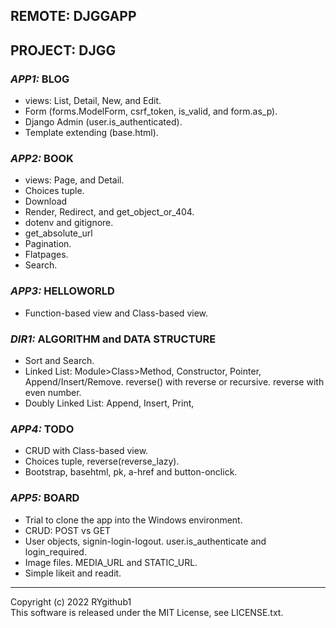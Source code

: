 ## REMOTE: DJGGAPP


## PROJECT: DJGG

### *APP1:* BLOG
* views: List, Detail, New, and Edit.
* Form (forms.ModelForm, csrf_token, is_valid, and form.as_p).
* Django Admin (user.is_authenticated).
* Template extending (base.html).

### *APP2:* BOOK
* views: Page, and Detail.
* Choices tuple.
* Download
* Render, Redirect, and get_object_or_404.
* dotenv and gitignore.
* get_absolute_url
* Pagination.
* Flatpages.
* Search.

### *APP3:* HELLOWORLD
* Function-based view and Class-based view.

### *DIR1:* ALGORITHM and DATA STRUCTURE
* Sort and Search.
* Linked List: Module>Class>Method, Constructor, Pointer, Append/Insert/Remove. reverse() with reverse or recursive. reverse with even number.
* Doubly Linked List: Append, Insert, Print,

### *APP4:* TODO
* CRUD with Class-based view.
* Choices tuple, reverse(reverse_lazy).
* Bootstrap, basehtml, pk, a-href and button-onclick.

### *APP5:* BOARD
* Trial to clone the app into the Windows environment.
* CRUD: POST vs GET
* User objects, signin-login-logout. user.is_authenticate and login_required.
* Image files. MEDIA_URL and STATIC_URL.
* Simple likeit and readit.


---
Copyright (c) 2022 RYgithub1  
This software is released under the MIT License, see LICENSE.txt.